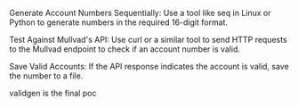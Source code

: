Generate Account Numbers Sequentially: Use a tool like seq in Linux or Python to generate numbers in the required 16-digit format.

Test Against Mullvad's API: Use curl or a similar tool to send HTTP requests to the Mullvad endpoint to check if an account number is valid.

Save Valid Accounts: If the API response indicates the account is valid, save the number to a file.

validgen is the final poc
